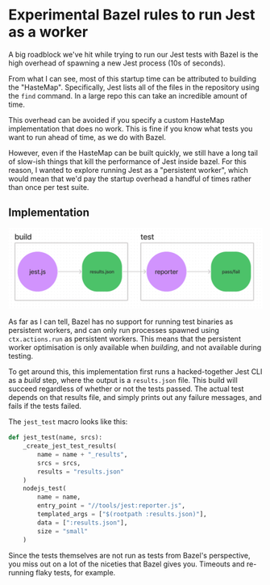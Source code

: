 # Experimental Bazel rules to run Jest as a worker

A big roadblock we've hit while trying to run our Jest tests with Bazel is the high overhead of spawning a new Jest process (10s of seconds).

From what I can see, most of this startup time can be attributed to building the "HasteMap". Specifically, Jest lists all of the files in the repository using the `find` command. In a large repo this can take an incredible amount of time.

This overhead can be avoided if you specify a custom HasteMap implementation that does no work. This is fine if you know what tests you want to run ahead of time, as we do with Bazel.

However, even if the HasteMap can be built quickly, we still have a long tail of slow-ish things that kill the performance of Jest inside bazel. For this reason, I wanted to explore running Jest as a "persistent worker", which would mean that we'd pay the startup overhead a handful of times rather than once per test suite.

## Implementation

![x](./doc/overview.png)

As far as I can tell, Bazel has no support for running test binaries as persistent workers, and can only run processes spawned using `ctx.actions.run` as persistent workers. This means that the persistent worker optimisation is only available when *building*, and not available during testing.

To get around this, this implementation first runs a hacked-together Jest CLI as a *build* step, where the output is a `results.json` file. This build will succeed regardless of whether or not the tests passed. The actual test depends on that results file, and simply prints out any failure messages, and fails if the tests failed.

The `jest_test` macro looks like this:

```py
def jest_test(name, srcs):
    _create_jest_test_results(
        name = name + "_results",
        srcs = srcs,
        results = "results.json"
    )
    nodejs_test(
        name = name,
        entry_point = "//tools/jest:reporter.js",
        templated_args = ["$(rootpath :results.json)"],
        data = [":results.json"],
        size = "small"
    )
```

Since the tests themselves are not run as tests from Bazel's perspective, you miss out on a lot of the niceties that Bazel gives you. Timeouts and re-running flaky tests, for example.

